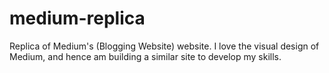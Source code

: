 # medium-replica
Replica of Medium's (Blogging Website) website. I love the visual design of Medium, and hence am building a similar site to develop my skills.
